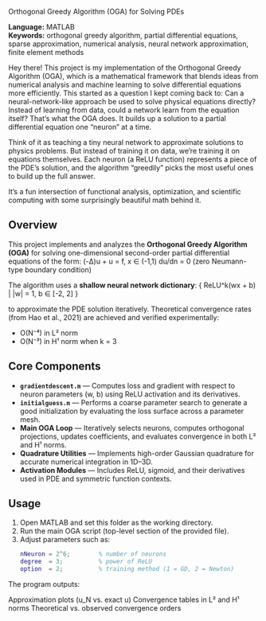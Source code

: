 Orthogonal Greedy Algorithm (OGA) for Solving PDEs

**Language:** MATLAB  
**Keywords:** orthogonal greedy algorithm, partial differential equations, sparse approximation, numerical analysis, neural network approximation, finite element methods  

Hey there!
This project is my implementation of the Orthogonal Greedy Algorithm (OGA), which is a mathematical framework that blends ideas from numerical analysis and machine learning to solve differential equations more efficiently. This started as a question I kept coming back to: Can a neural-network-like approach be used to solve physical equations directly? Instead of learning from data, could a network learn from the equation itself? That’s what the OGA does. It builds up a solution to a partial differential equation one “neuron” at a time.

Think of it as teaching a tiny neural network to approximate solutions to physics problems. But instead of training it on data, we’re training it on equations themselves.
Each neuron (a ReLU function) represents a piece of the PDE’s solution, and the algorithm “greedily” picks the most useful ones to build up the full answer.

It’s a fun intersection of functional analysis, optimization, and scientific computing with some surprisingly beautiful math behind it.

## Overview
This project implements and analyzes the **Orthogonal Greedy Algorithm (OGA)** for solving one-dimensional second-order partial differential equations of the form:
(-Δ)u + u = f, x ∈ (-1,1)
du/dn = 0 (zero Neumann-type boundary condition)

The algorithm uses a **shallow neural network dictionary**:
{ ReLU^k(wx + b) | |w| = 1, b ∈ [-2, 2] }

to approximate the PDE solution iteratively. Theoretical convergence rates (from Hao et al., 2021) are achieved and verified experimentally:
- O(N⁻⁴) in L² norm  
- O(N⁻³) in H¹ norm when k = 3  

## Core Components
- **`gradientdescent.m`** — Computes loss and gradient with respect to neuron parameters (w, b) using ReLU activation and its derivatives.  
- **`initialguess.m`** — Performs a coarse parameter search to generate a good initialization by evaluating the loss surface across a parameter mesh.  
- **Main OGA Loop** — Iteratively selects neurons, computes orthogonal projections, updates coefficients, and evaluates convergence in both L² and H¹ norms.  
- **Quadrature Utilities** — Implements high-order Gaussian quadrature for accurate numerical integration in 1D–3D.  
- **Activation Modules** — Includes ReLU, sigmoid, and their derivatives used in PDE and symmetric function contexts.  

## Usage
1. Open MATLAB and set this folder as the working directory.  
2. Run the main OGA script (top-level section of the provided file).  
3. Adjust parameters such as:
   ```matlab
   nNeuron = 2^6;        % number of neurons
   degree  = 3;          % power of ReLU
   option  = 2;          % training method (1 = GD, 2 = Newton)

The program outputs:

Approximation plots (u_N vs. exact u)
Convergence tables in L² and H¹ norms
Theoretical vs. observed convergence orders


